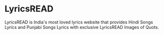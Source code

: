 # LyricsREAD
LyricsREAD is India's most loved lyrics website that provides Hindi Songs Lyrics and Punjabi Songs Lyrics with exclusive LyricsREAD Images of Quots.
